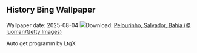 ## History Bing Wallpaper
Wallpaper date: 2025-08-04
![](https://www.bing.com/th?id=OHR.DiaCapoeirista_PT-BR1567987361_UHD.jpg&w=1000)Download: [Pelourinho, Salvador, Bahia (© luoman/Getty Images)](https://www.bing.com/th?id=OHR.DiaCapoeirista_PT-BR1567987361_UHD.jpg)

Auto get programm by LtgX
